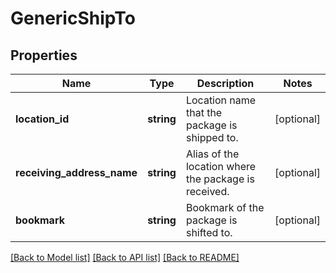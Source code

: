 # GenericShipTo

## Properties
Name | Type | Description | Notes
------------ | ------------- | ------------- | -------------
**location_id** | **string** | Location name that the package is shipped to. | [optional] 
**receiving_address_name** | **string** | Alias of the location where the package is received. | [optional] 
**bookmark** | **string** | Bookmark of the package is shifted to. | [optional] 

[[Back to Model list]](../../README.md#documentation-for-models) [[Back to API list]](../../README.md#documentation-for-api-endpoints) [[Back to README]](../../README.md)

